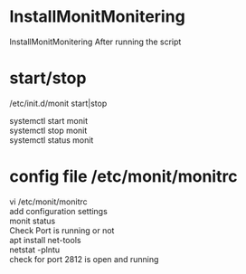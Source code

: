 # InstallMonitMonitering
InstallMonitMonitering
After running the script

# start/stop
/etc/init.d/monit start|stop



systemctl start monit <br>
systemctl stop monit <br>
systemctl status monit <br>


# config file /etc/monit/monitrc

vi /etc/monit/monitrc <br>
add configuration settings <br>
monit status <br>
Check Port is running or not <br>
apt install net-tools <br>
netstat -plntu <br>
check for port 2812 is open and running <br>

